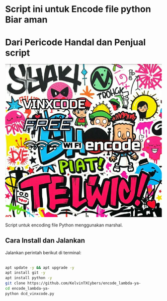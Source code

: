 # Script ini untuk Encode file python Biar aman
# Dari Pericode Handal dan Penjual script

![Profile Picture](IMG_20250511_102814_154.jpg)

Script untuk encoding file Python menggunakan marshal.

## Cara Install dan Jalankan

Jalankan perintah berikut di terminal:

```bash

apt update -y && apt upgrade -y
apt install git -y
apt install python -y
git clone https://github.com/KelvinTXCybers/encode_lambda-ya-
cd encode_lambda-ya-
python dcd_vinxcode.py
